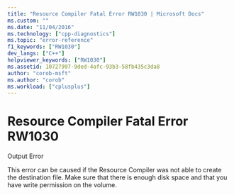 ```yaml
---
title: "Resource Compiler Fatal Error RW1030 | Microsoft Docs"
ms.custom: ""
ms.date: "11/04/2016"
ms.technology: ["cpp-diagnostics"]
ms.topic: "error-reference"
f1_keywords: ["RW1030"]
dev_langs: ["C++"]
helpviewer_keywords: ["RW1030"]
ms.assetid: 10727997-9ded-4afc-93b3-58fb435c3da8
author: "corob-msft"
ms.author: "corob"
ms.workload: ["cplusplus"]
---
```

# Resource Compiler Fatal Error RW1030
Output Error  
  
 This error can be caused if the Resource Compiler was not able to create the destination file. Make sure that there is enough disk space and that you have write permission on the volume.